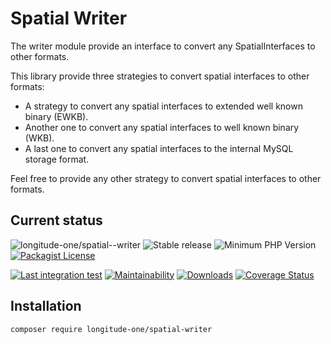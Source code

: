 # Spatial Writer

The writer module provide an interface to convert any SpatialInterfaces to other formats.

This library provide three strategies to convert spatial interfaces to other formats:
 * A strategy to convert any spatial interfaces to extended well known binary (EWKB).
 * Another one to convert any spatial interfaces to well known binary (WKB).
 * A last one to convert any spatial interfaces to the internal MySQL storage format.

Feel free to provide any other strategy to convert spatial interfaces to other formats.


## Current status
![longitude-one/spatial--writer](https://img.shields.io/badge/longitude--one-spatial--writer-blue)
![Stable release](https://img.shields.io/github/v/release/longitude-one/spatial-writer)
![Minimum PHP Version](https://img.shields.io/packagist/php-v/longitude-one/spatial-writer.svg?maxAge=3600)
[![Packagist License](https://img.shields.io/packagist/l/longitude-one/spatial-writer)](https://github.com/longitude-one/spatial-writer/blob/main/LICENSE)

[![Last integration test](https://github.com/longitude-one/spatial-writer/actions/workflows/php-oldest.yaml/badge.svg)](https://github.com/longitude-one/spatial-writer/actions/workflows/php-oldest.yaml)
[![Maintainability](https://api.codeclimate.com/v1/badges/766a1a70a22cacecc7a7/maintainability)](https://codeclimate.com/github/longitude-one/spatial-writer/maintainability)
[![Downloads](https://img.shields.io/packagist/dm/longitude-one/spatial-writer.svg)](https://packagist.org/packages/longitude-one/spatial-writer)
[![Coverage Status](https://coveralls.io/repos/github/longitude-one/spatial-writer/badge.svg?branch=main)](https://coveralls.io/github/longitude-one/spatial-writer?branch=main)
    

## Installation

```bash
composer require longitude-one/spatial-writer
```

